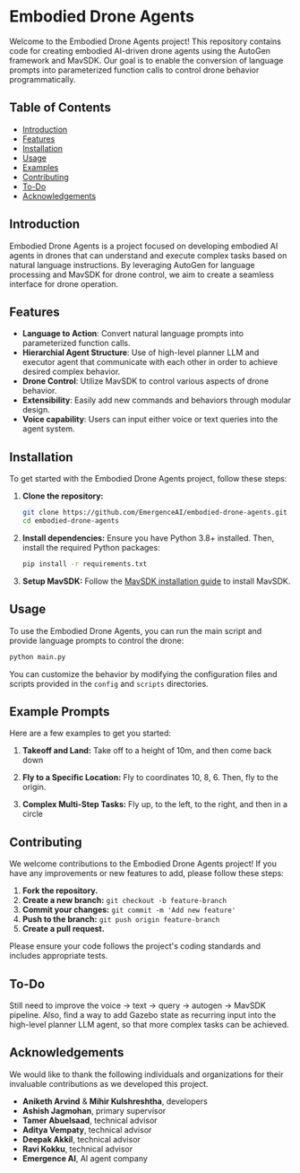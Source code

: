 # Embodied Drone Agents

Welcome to the Embodied Drone Agents project! This repository contains code for creating embodied AI-driven drone agents using the AutoGen framework and MavSDK. Our goal is to enable the conversion of language prompts into parameterized function calls to control drone behavior programmatically.

## Table of Contents

- [Introduction](#introduction)
- [Features](#features)
- [Installation](#installation)
- [Usage](#usage)
- [Examples](#example-prompts)
- [Contributing](#contributing)
- [To-Do](#to-do)
- [Acknowledgements](#acknowledgements)

## Introduction

Embodied Drone Agents is a project focused on developing embodied AI agents in drones that can understand and execute complex tasks based on natural language instructions. By leveraging AutoGen for language processing and MavSDK for drone control, we aim to create a seamless interface for drone operation.

## Features

- **Language to Action**: Convert natural language prompts into parameterized function calls.
- **Hierarchial Agent Structure**: Use of high-level planner LLM and executor agent that communicate with each other in order to achieve desired complex behavior.
- **Drone Control**: Utilize MavSDK to control various aspects of drone behavior.
- **Extensibility**: Easily add new commands and behaviors through modular design.
- **Voice capability**: Users can input either voice or text queries into the agent system.

## Installation

To get started with the Embodied Drone Agents project, follow these steps:

1. **Clone the repository:**
   ```bash
   git clone https://github.com/EmergenceAI/embodied-drone-agents.git
   cd embodied-drone-agents
   ```

2. **Install dependencies:**
   Ensure you have Python 3.8+ installed. Then, install the required Python packages:
   ```bash
   pip install -r requirements.txt
   ```

3. **Setup MavSDK:**
   Follow the [MavSDK installation guide](https://mavsdk.mavlink.io/main/en/getting_started/installation.html) to install MavSDK.

## Usage

To use the Embodied Drone Agents, you can run the main script and provide language prompts to control the drone:

```bash
python main.py
```

You can customize the behavior by modifying the configuration files and scripts provided in the `config` and `scripts` directories.

## Example Prompts

Here are a few examples to get you started:

1. **Takeoff and Land:**
   Take off to a height of 10m, and then come back down

2. **Fly to a Specific Location:**
   Fly to coordinates 10, 8, 6. Then, fly to the origin.

3. **Complex Multi-Step Tasks:**
   Fly up, to the left, to the right, and then in a circle

## Contributing

We welcome contributions to the Embodied Drone Agents project! If you have any improvements or new features to add, please follow these steps:

1. **Fork the repository.**
2. **Create a new branch:** `git checkout -b feature-branch`
3. **Commit your changes:** `git commit -m 'Add new feature'`
4. **Push to the branch:** `git push origin feature-branch`
5. **Create a pull request.**

Please ensure your code follows the project's coding standards and includes appropriate tests.

## To-Do

Still need to improve the voice -> text -> query -> autogen -> MavSDK pipeline. Also, find a way to add Gazebo state as recurring input into the high-level planner LLM agent, so that more complex tasks can be achieved.

## Acknowledgements

We would like to thank the following individuals and organizations for their invaluable contributions as we developed this project.
- **Aniketh Arvind** & **Mihir Kulshreshtha**, developers
- **Ashish Jagmohan**, primary supervisor
- **Tamer Abuelsaad**, technical advisor
- **Aditya Vempaty**, technical advisor
- **Deepak Akkil**, technical advisor
- **Ravi Kokku**, technical advisor
- **Emergence AI**, AI agent company
